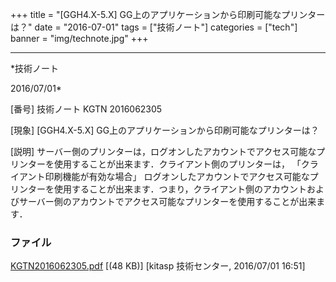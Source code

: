 ﻿+++
title = "[GGH4.X-5.X] GG上のアプリケーションから印刷可能なプリンターは？"
date = "2016-07-01"
tags = ["技術ノート"]
categories = ["tech"]
banner = "img/technote.jpg"
+++

-----------------------------------------------------------------------------------------------------------------------------

*技術ノート

2016/07/01*


[番号]
技術ノート KGTN 2016062305

[現象]
[GGH4.X-5.X] GG上のアプリケーションから印刷可能なプリンターは？

[説明]
サーバー側のプリンターは，ログオンしたアカウントでアクセス可能なプリンターを使用することが出来ます．クライアント側のプリンターは，
「クライアント印刷機能が有効な場合」
ログオンしたアカウントでアクセス可能なプリンターを使用することが出来ます．つまり，クライアント側のアカウントおよびサーバー側のアカウントでアクセス可能なプリンターを使用することが出来ます．


### ファイル

 
 


[KGTN2016062305.pdf](http://techreport.kitasp.net/attachments/download/2748/KGTN2016062305.pdf)
 [(48 KB)] [kitasp 技術センター, 2016/07/01
16:51]


 


 

